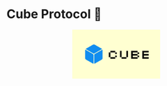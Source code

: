# Cube Protocol 🧊

<div align="center">
<img 
  src="https://github.com/cube-protocol/.github/blob/main/assets/png/cube-banner.png?raw=true" 
  style="width:40%; height:40%;"
/>
</div>
